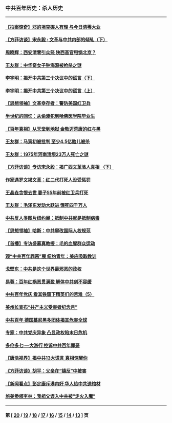 ### 中共百年历史：杀人历史
---
#### [【拍案惊奇】邓的坦克碾人有理 与今日清零大业](../../pages/nf1176106/n13729574.md?08250430) 
#### [【方菲访谈】宋永毅 : 文革与中共内部的倾轧（下）](../../pages/nf1176106/n13486836.md?08250430) 
#### [周晓辉：西安清零引众怒 陕西高官甩锅北京？](../../pages/nf1176106/n13484627.md?08250430) 
#### [王友群：中华奇女子钟海源被枪杀之谜](../../pages/nf1176106/n13430555.md?08250430) 
#### [李宇明：揭开中共第三个决议中的谎言（下）](../../pages/nf1176106/n13389389.md?08250430) 
#### [李宇明：揭开中共第三个决议中的谎言（上）](../../pages/nf1176106/n13388697.md?08250430) 
#### [【思想领袖】文革幸存者：警防美国红卫兵](../../pages/nf1176106/n13339289.md?08250430) 
#### [半世纪的回忆：从偷渡犯到哈佛医学院毕业生](../../pages/nf1176106/n13345328.md?08250430) 
#### [【百年真相】从天堂到地狱 金敬迈荒唐的红与黑](../../pages/nf1176106/n13336995.md?08250430) 
#### [王友群：马寅初被批判 至少4.5亿胎儿被杀](../../pages/nf1176106/n13260313.md?08250430) 
#### [王友群：1975年河南溃坝23万人死亡之谜](../../pages/nf1176106/n13231576.md?08250430) 
#### [【方菲访谈】专访宋永毅：揭广西文革骇人真相 （下）](../../pages/nf1176106/n13209074.md?08250430) 
#### [作家遇罗文揭文革：红二代打死人没受惩罚](../../pages/nf1176106/n13205254.md?08250430) 
#### [王晶垚含恨去世 妻子55年前被红卫兵打死](../../pages/nf1176106/n13203590.md?08250430) 
#### [王友群：毛泽东发动大跃进 饿死四千万人](../../pages/nf1176106/n13177158.md?08250430) 
#### [中共反人类图片纽约展：抵制中共就是抵制病毒](../../pages/nf1176106/n13115371.md?08250430) 
#### [【思想领袖】哈斯：中共窜改国际人权规范](../../pages/nf1176106/n13053647.md?08250430) 
#### [【首播】专访盛慕真教授：毛的血腥群众运动](../../pages/nf1176106/n13091782.md?08250430) 
#### [观“中共百年罪恶”展 纽约青年：美应吸取教训](../../pages/nf1176106/n13085246.md?08250430) 
#### [戈壁东：中共是这个世界最邪恶的政权](../../pages/nf1176106/n13085641.md?08250430) 
#### [易蓉：百年红祸恶贯满盈 解体中共刻不容缓](../../pages/nf1176106/n13084455.md?08250430) 
#### [中共百年党庆 看其铁窗下精英们的苦难（5）](../../pages/nf1176106/n13076766.md?08250430) 
#### [美州长宣布“共产主义受害者纪念月”](../../pages/nf1176106/n13074024.md?08250430) 
#### [中共百年 德国慕尼黑多团体揭其危害全球](../../pages/nf1176106/n13068873.md?08250430) 
#### [专家：中共党庆异象 凸显政权陷末日危机](../../pages/nf1176106/n13067084.md?08250430) 
#### [多伦多七·一大游行 控诉中共百年罪恶](../../pages/nf1176106/n13062043.md?08250430) 
#### [【唐浩视界】揭中共13大谎言 真相惊醒你](../../pages/nf1176106/n13065208.md?08250430) 
#### [《方菲访谈》胡平：父亲在“镇反”中被害](../../pages/nf1176106/n13064114.md?08250430) 
#### [【新闻看点】彭定康斥港内奸 华人给中共送棺材](../../pages/nf1176106/n13064230.md?08250430) 
#### [旅美侨领李林：我祖父误入中共被“走火入魔”](../../pages/nf1176106/n13062777.md?08250430) 

---
#### 第 [ [20](./20.md?08250430) / [19](./19.md?08250430) / [18](./18.md?08250430) / [17](./17.md?08250430) / [16](./16.md?08250430) / [15](./15.md?08250430) / [14](./14.md?08250430) / [13](./13.md?08250430) ] 页
